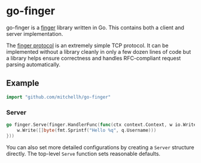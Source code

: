 # go-finger

go-finger is a [finger](https://en.wikipedia.org/wiki/Finger_protocol)
library written in Go. This contains both a client and server implementation.

The [finger protocol](https://tools.ietf.org/html/rfc1288) is an extremely
simple TCP protocol. It can be implemented without a library cleanly in only
a few dozen lines of code but a library helps ensure correctness and handles
RFC-compliant request parsing automatically.

## Example

```go
import "github.com/mitchellh/go-finger"
```

### Server

```go
go finger.Serve(finger.HandlerFunc(func(ctx context.Context, w io.Writer, q *finger.Query) {
	w.Write([]byte(fmt.Sprintf("Hello %q", q.Username)))
}))
```

You can also set more detailed configurations by creating a `Server`
structure directly. The top-level `Serve` function sets reasonable defaults.
